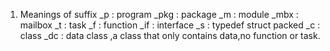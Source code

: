 1. Meanings of suffix
_p      : program
_pkg    : package
_m      : module
_mbx    : mailbox
_t      : task
_f      : function
_if     : interface
_s      : typedef struct packed
_c      : class
_dc     : data class ,a class that only contains data,no function or task.
